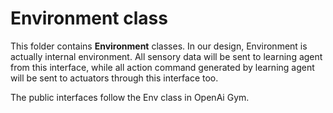# Environment class
This folder contains **Environment** classes. In our design, Environment is actually internal environment. All sensory data will be sent to learning agent from this interface, while all action command generated by learning agent will be sent to actuators through this interface too.

The public interfaces follow the Env class in OpenAi Gym.
